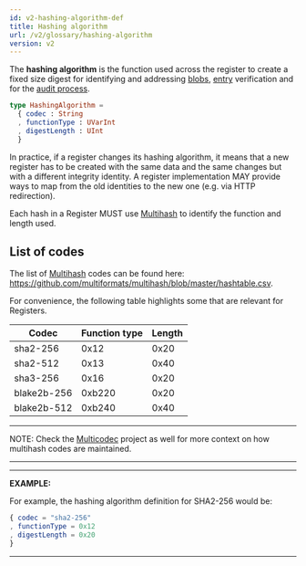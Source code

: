 ```yaml
---
id: v2-hashing-algorithm-def
title: Hashing algorithm
url: /v2/glossary/hashing-algorithm
version: v2
---
```


The **hashing algorithm** is the function used across the register to create a
fixed size digest for identifying and addressing [blobs](/v2/glossary/blob),
[entry](/glossary/entry) verification and for the [audit process](/v2/data-model/audit).

```elm
type HashingAlgorithm =
  { codec : String
  , functionType : UVarInt
  , digestLength : UInt
  }

```

In practice, if a register changes its hashing algorithm, it means that a new
register has to be created with the same data and the same changes but with a
different integrity identity. A register implementation MAY provide ways to
map from the old identities to the new one (e.g. via HTTP redirection).

Each hash in a Register MUST use [Multihash](@multihash) to identify the
function and length used.

## List of codes

The list of [Multihash](@multihash) codes can be found here:
https://github.com/multiformats/multihash/blob/master/hashtable.csv.

For convenience, the following table highlights some that are relevant for
Registers.

|Codec|Function type|Length|
|-|-|-|
|sha2-256|0x12|0x20|
|sha2-512|0x13|0x40|
|sha3-256|0x16|0x20|
|blake2b-256|0xb220|0x20|
|blake2b-512|0xb240|0x40|


***
NOTE: Check the [Multicodec](https://github.com/multiformats/multicodec)
project as well for more context on how multihash codes are maintained.
***

***
**EXAMPLE:**

For example, the hashing algorithm definition for SHA2-256 would be:

```elm
{ codec = "sha2-256"
, functionType = 0x12
, digestLength = 0x20
}
```
***

